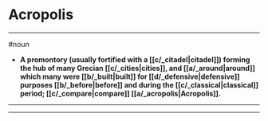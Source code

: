 # Acropolis
---
#noun
- **A promontory (usually fortified with a [[c/_citadel|citadel]]) forming the hub of many Grecian [[c/_cities|cities]], and [[a/_around|around]] which many were [[b/_built|built]] for [[d/_defensive|defensive]] purposes [[b/_before|before]] and during the [[c/_classical|classical]] period; [[c/_compare|compare]] [[a/_acropolis|Acropolis]].**
---
---
